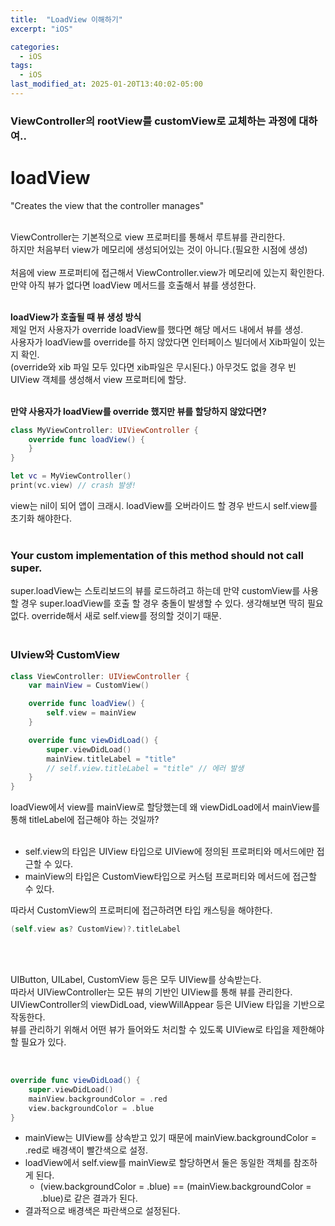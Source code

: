 ```yaml
---
title:  "LoadView 이해하기"
excerpt: "iOS"

categories:
  - iOS
tags:
  - iOS
last_modified_at: 2025-01-20T13:40:02-05:00
---
```

### ViewController의 rootView를 customView로 교체하는 과정에 대하여..

# loadView
"Creates the view that the controller manages"<br><br>

ViewController는 기본적으로 view 프로퍼티를 통해서 루트뷰를 관리한다.<br>
하지만 처음부터 view가 메모리에 생성되어있는 것이 아니다.(필요한 시점에 생성)<br>
<br>
처음에 view 프로퍼티에 접근해서 ViewController.view가 메모리에 있는지 확인한다.<br>
만약 아직 뷰가 없다면 loadView 메서드를 호출해서 뷰를 생성한다. 
<br><br>

**loadView가 호출될 때 뷰 생성 방식**<br>
제일 먼저 사용자가 override loadView를 했다면 해당 메서드 내에서 뷰를 생성.<br>
사용자가 loadView를 override를 하지 않았다면 인터페이스 빌더에서 Xib파일이 있는지 확인.<br>
(override와 xib 파일 모두 있다면 xib파일은 무시된다.)
아무것도 없을 경우 빈 UIView 객체를 생성해서 view 프로퍼티에 할당.<br><br>

**만약 사용자가 loadView를 override 했지만 뷰를 할당하지 않았다면?**<br>

```swift
class MyViewController: UIViewController {
    override func loadView() {
    }
}

let vc = MyViewController()
print(vc.view) // crash 발생!
```
view는 nil이 되어 앱이 크래시. loadView를 오버라이드 할 경우 반드시 self.view를 초기화 해야한다.
<br><br>

### Your custom implementation of this method should not call super.

super.loadView는 스토리보드의 뷰를 로드하려고 하는데 만약 customView를 사용할 경우
super.loadView를 호출 할 경우 충돌이 발생할 수 있다. 생각해보면 딱히 필요없다. override해서 새로 self.view를 정의할 것이기 때문.
<br><br>


### UIview와 CustomView

```swift
class ViewController: UIViewController {
    var mainView = CustomView()

    override func loadView() {
        self.view = mainView
    }

    override func viewDidLoad() {
        super.viewDidLoad()
        mainView.titleLabel = "title" 
        // self.view.titleLabel = "title" // 에러 발생
    }
}
```
loadView에서 view를 mainView로 할당했는데 왜 viewDidLoad에서 mainView를 통해 titleLabel에 접근해야 하는 것일까?<br><br>

- self.view의 타입은 UIView 타입으로 UIView에 정의된 프로퍼티와 메서드에만 접근할 수 있다.
- mainView의 타입은 CustomView타입으로 커스텀 프로퍼티와 메서드에 접근할 수 있다.<br>

따라서 CustomView의 프로퍼티에 접근하려면 타입 캐스팅을 해야한다.<br>

```swift
(self.view as? CustomView)?.titleLabel
```
<br><br>

UIButton, UILabel, CustomView 등은 모두 UIView를 상속받는다.<br>
따라서 UIViewController는 모든 뷰의 기반인 UIView를 통해 뷰를 관리한다.<br>
UIViewController의 viewDidLoad, viewWillAppear 등은 UIView 타입을 기반으로 작동한다.<br>
뷰를 관리하기 위해서 어떤 뷰가 들어와도 처리할 수 있도록 UIView로 타입을 제한해야할 필요가 있다.<br>

<br>

```swift
override func viewDidLoad() {
    super.viewDidLoad()
    mainView.backgroundColor = .red
    view.backgroundColor = .blue
}
```

- mainView는 UIView를 상속받고 있기 때문에 mainView.backgroundColor = .red로 배경색이 빨간색으로 설정.
- loadView에서 self.view를 mainView로 할당하면서 둘은 동일한 객체를 참조하게 된다.
  - (view.backgroundColor = .blue) == (mainView.backgroundColor = .blue)로 같은 결과가 된다.
- 결과적으로 배경색은 파란색으로 설정된다.

